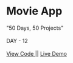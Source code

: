 # Movie App
"50 Days, 50 Projects"
<br> 
<br>
DAY - 12 
<br> 
<br> 
<a href="https://github.com/pushpakumari5117/movieApp"> View Code </a> 
|| 
<a href="https://pushpakumari5117.github.io/movieApp/"> Live Demo </a>
